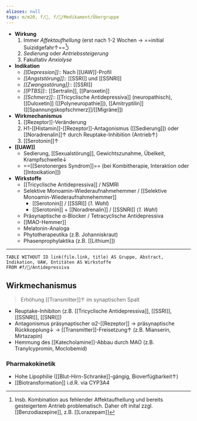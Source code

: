 ```yaml
---
aliases: null
tags: m/m20, f/💭, f/💊/Medikament/Übergruppe
---
```

- **Wirkung**
	1. Immer *Affektaufhellung* (erst nach 1-2 Wochen → ==initial Suizidgefahr↑==[^1])
	2. *Sedierung* oder *Antriebssteigerung*
	3. Fakultativ *Anxiolyse*
- **Indikation**
	- *[[Depression]]*:: Nach [[UAW]]-Profil
	- *[[Angststörung]]*:: [[SSRI]] und [[SSNRI]]
	- *[[Zwangsstörung]]*:: [[SSRI]]
	- *[[PTBS]]*:: [[Sertralin]], [[Paroxetin]]
	- *[[Schmerz]]*:: [[Tricyclische Antidepressiva]] (neuropathisch), [[Duloxetin]] ([[Polyneuropathie]]), [[Amitryptilin]] ([[Spannungskopfschmerz]]/[[Migräne]])
- **Wirkmechanismus**
	1. [[Rezeptor]]-Veränderung
	2. H1-[[Histamin]]-[[Rezeptor]]-Antagonismus ([[Sedierung]]) oder [[Noradrenalin]]↑ durch Reuptake-Inhibition (Antrieb↑)
	3. [[Serotonin]]↑
- **[[UAW]]**
	- Sedierung, [[Sexualstörung]], Gewichtszunahme, Übelkeit, Krampfschwelle↓ 
	- ==[[Serotonerges Syndrom]]== (bei Kombitherapie, Interaktion oder [[Intoxikation]])
- **Wirkstoffe**
	- [[Tricyclische Antidepressiva]] / NSMRI
	- Selektive Monoamin-Wiederaufnahmehemmer / [[Selektive Monoamin-Wiederaufnahmehemmer]]
		- [[Serotonin]] / [[SSRI]] (*1. Wahl*)
		- [[Serotonin]] + [[Noradrenalin]] / [[SSNRI]] (*1. Wahl*)
	- Präsynaptische α-Blocker / Tetracyclische Antidepressiva
	- [[MAO-Hemmer]]
	- Melatonin-Analoga
	- Phytotherapeutika (z.B. Johanniskraut)
	- Phasenprophylaktika (z.B. [[Lithium]])
---
```dataview
TABLE WITHOUT ID link(file.link, title) AS Gruppe, Abstract, Indikation, UAW, Entitäten AS Wirkstoffe
FROM #f/💭/Antidepressiva
```

## Wirkmechanismus
> Erhöhung [[Transmitter]]↑ im synaptischen Spalt
- Reuptake-Inhibiton (z.B. [[Tricyclische Antidepressiva]], [[SSRI]], [[SSNRI]], [[SNRI]])
- Antagonismus präsynaptischer α2-[[Rezeptor]] → präsynaptische Rückkopplung↓ → [[Transmitter]]-Freisetzung↑ (z.B. Mianserin, Mirtazapin)
- Hemmung des [[Katecholamine]]-Abbau durch MAO (z.B. Tranylcypromin, Moclobemid)
### Pharmakokinetik
- Hohe Lipophilie ([[Blut-Hirn-Schranke]]-gängig, Bioverfügbarkeit↑)
- [[Biotransformation]] i.d.R. via CYP3A4


[^1]: Insb. Kombination aus fehlender Affektaufhellung und bereits gesteigertem Antrieb problematisch. Daher oft inital zzgl. [[Benzodiazepine]], z.B. [[Lorazepam]]
[^2]: Tyramin-haltige Lebensmittel: Käse, Rotwein